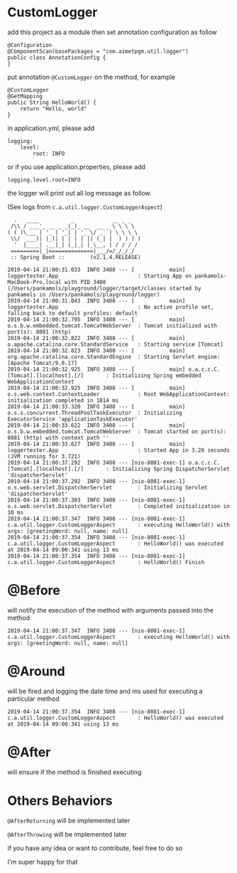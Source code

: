 # CustomLogger

add this project as a module then set annotation configuration as follow

```
@Configuration
@ComponentScan(basePackages = "com.aimetpgm.util.logger")
public class AnnotationConfig {
}
```

put annotation `@CustomLogger` on the method, for example

```
@CustomLogger
@GetMapping
public String HelloWorld() {
    return "Hello, world"
}
```

in application.yml, please add 

```
logging:
    level:
        root: INFO
```

or if you use application.properties, please add

```
logging.level.root=INFO
```

the logger will print out all log message as follow. 

(See logs from `c.a.util.logger.CustomLoggerAspect`)

```
  .   ____          _            __ _ _
 /\\ / ___'_ __ _ _(_)_ __  __ _ \ \ \ \
( ( )\___ | '_ | '_| | '_ \/ _` | \ \ \ \
 \\/  ___)| |_)| | | | | || (_| |  ) ) ) )
  '  |____| .__|_| |_|_| |_\__, | / / / /
 =========|_|==============|___/=/_/_/_/
 :: Spring Boot ::        (v2.1.4.RELEASE)

2019-04-14 21:00:31.033  INFO 3408 --- [           main] loggertester.App                         : Starting App on pankamols-MacBook-Pro.local with PID 3408 (/Users/pankamols/playground/logger/target/classes started by pankamols in /Users/pankamols/playground/logger)
2019-04-14 21:00:31.043  INFO 3408 --- [           main] loggertester.App                         : No active profile set, falling back to default profiles: default
2019-04-14 21:00:32.795  INFO 3408 --- [           main] o.s.b.w.embedded.tomcat.TomcatWebServer  : Tomcat initialized with port(s): 8081 (http)
2019-04-14 21:00:32.822  INFO 3408 --- [           main] o.apache.catalina.core.StandardService   : Starting service [Tomcat]
2019-04-14 21:00:32.823  INFO 3408 --- [           main] org.apache.catalina.core.StandardEngine  : Starting Servlet engine: [Apache Tomcat/9.0.17]
2019-04-14 21:00:32.925  INFO 3408 --- [           main] o.a.c.c.C.[Tomcat].[localhost].[/]       : Initializing Spring embedded WebApplicationContext
2019-04-14 21:00:32.925  INFO 3408 --- [           main] o.s.web.context.ContextLoader            : Root WebApplicationContext: initialization completed in 1814 ms
2019-04-14 21:00:33.320  INFO 3408 --- [           main] o.s.s.concurrent.ThreadPoolTaskExecutor  : Initializing ExecutorService 'applicationTaskExecutor'
2019-04-14 21:00:33.622  INFO 3408 --- [           main] o.s.b.w.embedded.tomcat.TomcatWebServer  : Tomcat started on port(s): 8081 (http) with context path ''
2019-04-14 21:00:33.627  INFO 3408 --- [           main] loggertester.App                         : Started App in 3.28 seconds (JVM running for 3.721)
2019-04-14 21:00:37.292  INFO 3408 --- [nio-8081-exec-1] o.a.c.c.C.[Tomcat].[localhost].[/]       : Initializing Spring DispatcherServlet 'dispatcherServlet'
2019-04-14 21:00:37.292  INFO 3408 --- [nio-8081-exec-1] o.s.web.servlet.DispatcherServlet        : Initializing Servlet 'dispatcherServlet'
2019-04-14 21:00:37.303  INFO 3408 --- [nio-8081-exec-1] o.s.web.servlet.DispatcherServlet        : Completed initialization in 10 ms
2019-04-14 21:00:37.347  INFO 3408 --- [nio-8081-exec-1] c.a.util.logger.CustomLoggerAspect       : executing HelloWorld() with args: [greetingWord: null, name: null]
2019-04-14 21:00:37.354  INFO 3408 --- [nio-8081-exec-1] c.a.util.logger.CustomLoggerAspect       : HelloWorld() was executed at 2019-04-14 09:00:341 using 13 ms
2019-04-14 21:00:37.354  INFO 3408 --- [nio-8081-exec-1] c.a.util.logger.CustomLoggerAspect       : HelloWorld() Finish
```

# @Before

will notify the execution of the method with arguments passed into the method

```
2019-04-14 21:00:37.347  INFO 3408 --- [nio-8081-exec-1] c.a.util.logger.CustomLoggerAspect       : executing HelloWorld() with args: [greetingWord: null, name: null]
```

# @Around

will be fired and logging the date time and ms used for executing a particular method

```
2019-04-14 21:00:37.354  INFO 3408 --- [nio-8081-exec-1] c.a.util.logger.CustomLoggerAspect       : HelloWorld() was executed at 2019-04-14 09:00:341 using 13 ms
```

# @After

will ensure if the method is finished executing

# Others Behaviors

`@AfterReturning` will be implemented later

`@AfterThrowing` will be implemented later

if you have any idea or want to contribute, feel free to do so

I'm super happy for that